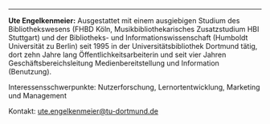 ---
**Ute Engelkenmeier:** Ausgestattet mit einem ausgiebigen Studium des
Bibliothekswesens (FHBD Köln, Musikbibliothekarisches Zusatzstudium HBI
Stuttgart) und der Bibliotheks- und Informationswissenschaft (Humboldt
Universität zu Berlin) seit 1995 in der Universitätsbibliothek Dortmund
tätig, dort zehn Jahre lang Öffentlichkeitsarbeiterin und seit vier
Jahren Geschäftsbereichsleitung Medienbereitstellung und Information
(Benutzung).

Interessensschwerpunkte: Nutzerforschung, Lernortentwicklung, Marketing
und Management

Kontakt: ute.engelkenmeier@tu-dortmund.de
